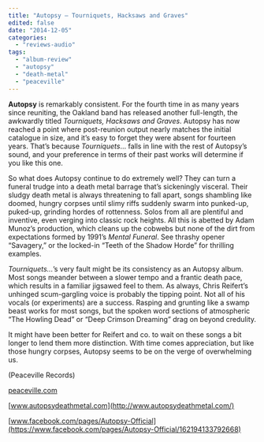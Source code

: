 ```yaml
---
title: "Autopsy – Tourniquets, Hacksaws and Graves"
edited: false
date: "2014-12-05"
categories:
  - "reviews-audio"
tags:
  - "album-review"
  - "autopsy"
  - "death-metal"
  - "peaceville"
---
```


**Autopsy** is remarkably consistent. For the fourth time in as many years since reuniting, the Oakland band has released another full-length, the awkwardly titled _Tourniquets, Hacksaws and Graves_. Autopsy has now reached a point where post-reunion output nearly matches the initial catalogue in size, and it’s easy to forget they were absent for fourteen years. That’s because _Tourniquets_… falls in line with the rest of Autopsy’s sound, and your preference in terms of their past works will determine if you like this one.

So what does Autopsy continue to do extremely well? They can turn a funeral trudge into a death metal barrage that’s sickeningly visceral. Their sludgy death metal is always threatening to fall apart, songs shambling like doomed, hungry corpses until slimy riffs suddenly swarm into punked-up, puked-up, grinding hordes of rottenness. Solos from all are plentiful and inventive, even verging into classic rock heights. All this is abetted by Adam Munoz’s production, which cleans up the cobwebs but none of the dirt from expectations formed by 1991’s _Mental Funeral_. See thrashy opener “Savagery,” or the locked-in “Teeth of the Shadow Horde” for thrilling examples.

_Tourniquets..._’s very fault might be its consistency as an Autopsy album. Most songs meander between a slower tempo and a frantic death pace, which results in a familiar jigsawed feel to them. As always, Chris Reifert’s unhinged scum-gargling voice is probably the tipping point. Not all of his vocals (or experiments) are a success. Rasping and grunting like a swamp beast works for most songs, but the spoken word sections of atmospheric “The Howling Dead” or “Deep Crimson Dreaming” drag on beyond credulity.

It might have been better for Reifert and co. to wait on these songs a bit longer to lend them more distinction. With time comes appreciation, but like those hungry corpses, Autopsy seems to be on the verge of overwhelming us.

(Peaceville Records)

[peaceville.com](http://peaceville.com/bands/2088)

[www.autopsydeathmetal.com](http://www.autopsydeathmetal.com/)

[www.facebook.com/pages/Autopsy-Official](https://www.facebook.com/pages/Autopsy-Official/162194133792668)
